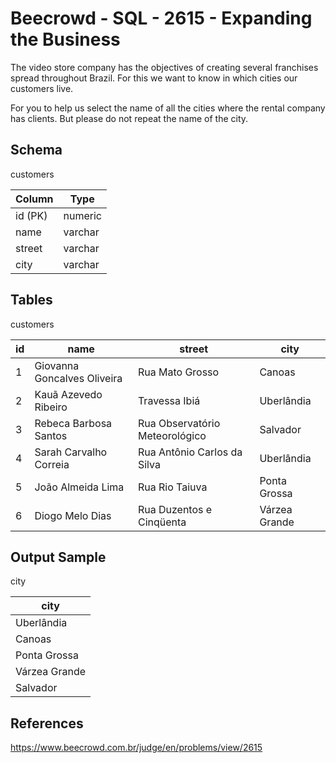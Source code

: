 # Beecrowd - SQL - 2615 - Expanding the Business

The video store company has the objectives of creating several franchises spread throughout Brazil. 
For this we want to know in which cities our customers live.

For you to help us select the name of all the cities where the rental company has clients. 
But please do not repeat the name of the city.

## Schema
customers

| Column  | Type    |
|---------|---------|
| id (PK) | numeric |
| name    | varchar |
| street  | varchar |
| city    | varchar |


## Tables
customers

| id  | name                        | street                         | city          |
|-----|-----------------------------|--------------------------------|---------------|
| 1   | Giovanna Goncalves Oliveira | Rua Mato Grosso                | Canoas        |
| 2   | Kauã Azevedo Ribeiro        | Travessa Ibiá                  | Uberlândia    |
| 3   | Rebeca Barbosa Santos       | Rua Observatório Meteorológico | Salvador      |
| 4   | Sarah Carvalho Correia      | Rua Antônio Carlos da Silva    | Uberlândia    |
| 5   | João Almeida Lima           | Rua Rio Taiuva                 | Ponta Grossa  |
| 6   | Diogo Melo Dias             | Rua Duzentos e Cinqüenta       | Várzea Grande |


## Output Sample
city

| city          |
|---------------|
| Uberlândia    |
| Canoas        |
| Ponta Grossa  |
| Várzea Grande |
| Salvador      |


## References
https://www.beecrowd.com.br/judge/en/problems/view/2615